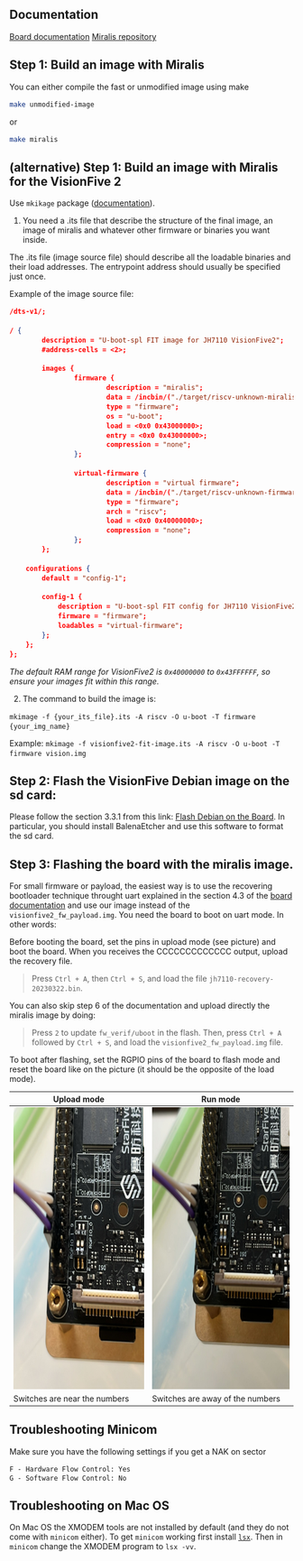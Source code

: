 
## Documentation

[Board documentation](https://doc-en.rvspace.org/VisionFive2/PDF/VisionFive2_QSG.pdf)
[Miralis repository](https://github.com/CharlyCst/miralis)

## Step 1: Build an image with Miralis

You can either compile the fast or unmodified image using make

```bash
make unmodified-image
```

or

```bash
make miralis
```

## (alternative) Step 1: Build an image with Miralis for the VisionFive 2

Use `mkikage` package ([documentation](https://linux.die.net/man/1/mkimage)).

1. You need a .its file that describe the structure of the final image, an image of miralis and whatever other firmware or binaries you want inside. 

The .its file (image source file) should describe all the loadable binaries and their load addresses. The entrypoint address should usually be specified just once.

Example of the image source file:
``` json
/dts-v1/;

/ {
        description = "U-boot-spl FIT image for JH7110 VisionFive2";
        #address-cells = <2>;

        images {
                firmware {
                        description = "miralis";
                        data = /incbin/("./target/riscv-unknown-miralis/debug/miralis.img");
                        type = "firmware";
                        os = "u-boot";
                        load = <0x0 0x43000000>;
                        entry = <0x0 0x43000000>;
                        compression = "none";
                };

                virtual-firmware {
                        description = "virtual firmware";
                        data = /incbin/("./target/riscv-unknown-firmware/debug/csr_write.img");
                        type = "firmware";
                        arch = "riscv";
                        load = <0x0 0x40000000>;
                        compression = "none";
                }; 
        };

    configurations {
        default = "config-1";

        config-1 {
            description = "U-boot-spl FIT config for JH7110 VisionFive2";
            firmware = "firmware";
            loadables = "virtual-firmware";
        };
    };
};
```

*The default RAM range for VisionFive2 is `0x40000000` to `0x43FFFFFF`, so ensure your images fit within this range.*

2. The command to build the image is: 

`mkimage -f {your_its_file}.its -A riscv -O u-boot -T firmware {your_img_name}`

Example: `mkimage -f visionfive2-fit-image.its -A riscv -O u-boot -T firmware vision.img`

## Step 2: Flash the VisionFive Debian image on the sd card:

Please follow the section 3.3.1 from this link: [Flash Debian on the Board](https://doc-en.rvspace.org/VisionFive2/PDF/VisionFive2_QSG.pdf"). In particular, you should install BalenaEtcher and use this software to format the sd card.

## Step 3: Flashing the board with the miralis image.

For small firmware or payload, the easiest way is to use the recovering bootloader technique throught uart explained in the section 4.3 of the [board documentation]((https://doc-en.rvspace.org/VisionFive2/PDF/VisionFive2_QSG.pdf)) and use our image instead of the `visionfive2_fw_payload.img`. You need the board to boot on uart mode. In other words: 


Before booting the board, set the pins in upload mode (see picture) and boot the board. When you receives the CCCCCCCCCCCCC output, upload the recovery file.

> Press `Ctrl + A`, then `Ctrl + S`, and load the file `jh7110-recovery-20230322.bin`.

You can also skip step 6 of the documentation and upload directly the miralis image by doing: 

> Press `2` to update `fw_verif/uboot` in the flash. Then, press `Ctrl + A` followed by `Ctrl + S`, and load the `visionfive2_fw_payload.img` file.


To boot after flashing, set the RGPIO pins of the board to flash mode and reset the board like on the picture (it should be the opposite of the load mode).


| Upload mode | Run mode |
|--------------|----------|
| <img src="./load.jpeg" height="500"> | <img src="./run.jpeg" height="500"> |
| Switches are near the numbers | Switches are away of the numbers |

## Troubleshooting Minicom

Make sure you have the following settings if you get a NAK on sector

```
F - Hardware Flow Control: Yes
G - Software Flow Control: No
```


## Troubleshooting on Mac OS

On Mac OS the XMODEM tools are not installed by default (and they do not come with `minicom` either). To get `minicom` working first install [`lsx`](https://formulae.brew.sh/formula/lrzsz#default).
Then in `minicom` change the XMODEM program to `lsx -vv`.
